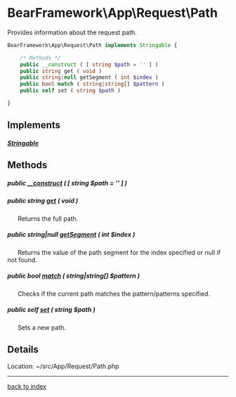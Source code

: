 # BearFramework\App\Request\Path

Provides information about the request path.

```php
BearFramework\App\Request\Path implements Stringable {

	/* Methods */
	public __construct ( [ string $path = '' ] )
	public string get ( void )
	public string|null getSegment ( int $index )
	public bool match ( string|string[] $pattern )
	public self set ( string $path )

}
```

## Implements

##### [Stringable](http://php.net/manual/en/class.stringable.php)

## Methods

##### public [__construct](bearframework.app.request.path.__construct.method.md) ( [ string $path = '' ] )

##### public string [get](bearframework.app.request.path.get.method.md) ( void )

&nbsp;&nbsp;&nbsp;&nbsp;&nbsp;&nbsp;Returns the full path.

##### public string|null [getSegment](bearframework.app.request.path.getsegment.method.md) ( int $index )

&nbsp;&nbsp;&nbsp;&nbsp;&nbsp;&nbsp;Returns the value of the path segment for the index specified or null if not found.

##### public bool [match](bearframework.app.request.path.match.method.md) ( string|string[] $pattern )

&nbsp;&nbsp;&nbsp;&nbsp;&nbsp;&nbsp;Checks if the current path matches the pattern/patterns specified.

##### public self [set](bearframework.app.request.path.set.method.md) ( string $path )

&nbsp;&nbsp;&nbsp;&nbsp;&nbsp;&nbsp;Sets a new path.

## Details

Location: ~/src/App/Request/Path.php

---

[back to index](index.md)

